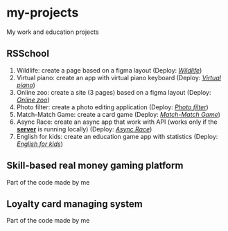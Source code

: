 # my-projects

My work and education projects

## RSSchool

1. Wildlife: create a page based on a figma layout (Deploy: _[Wildlife](https://rolling-scopes-school.github.io/pabizolka-JSFE2021Q1/wildlife/index.html)_)
2. Virtual piano: create an app with virtual piano keyboard (Deploy: _[Virtual piano](https://rolling-scopes-school.github.io/pabizolka-JSFE2021Q1/virtual-piano/index.html#)_)
3. Online zoo: create a site (3 pages) based on a figma layout (Deploy: _[Online zoo](https://rolling-scopes-school.github.io/pabizolka-JSFE2021Q1/online-zoo/pages/landing/landing.html)_)
4. Photo filter: create a photo editing application (Deploy: _[Photo filter](https://rolling-scopes-school.github.io/pabizolka-JSFE2021Q1/photo-filter/index.html)_)
5. Match-Match Game: create a card game (Deploy: _[Match-Match Game](https://rolling-scopes-school.github.io/pabizolka-JSFE2021Q1/match-match-game/dist/index.html)_)
6. Async Race: create an async app that work with API (works only if the **[server](https://github.com/mikhama/async-race-api)** is running locally) (Deploy: _[Async Race](https://rolling-scopes-school.github.io/pabizolka-JSFE2021Q1/async-race/dist/index.html)_)
7. English for kids: create an education game app with statistics (Deploy: _[ English for kids](https://rolling-scopes-school.github.io/pabizolka-JSFE2021Q1/english-for-kids/dist/index.html)_)

## Skill-based real money gaming platform
Part of the code made by me

## Loyalty card managing system
Part of the code made by me
